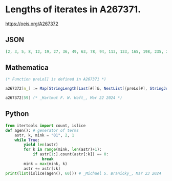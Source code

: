 # Lengths of iterates in A267371\.
https://oeis.org/A267372
## JSON
```JSON
[2, 3, 5, 8, 12, 19, 27, 36, 49, 63, 78, 94, 113, 133, 165, 198, 235, 273, 312, 352, 395, 439, 484, 533, 583, 648, 714, 781, 851, 922, 994, 1070, 1147, 1225, 1304, 1399, 1495, 1592, 1690, 1791, 1893, 1996, 2103, 2211, 2320, 2430, 2543, 2657, 2791, 2926, 3062, 3199, 3339, 3480, 3622, 3768, 3915, 4063, 4212, 4364]
```
## Mathematica
```Mathematica
(* Function preLo[] is defined in A267371 *)
```
```Mathematica
a267372[n_] := Map[StringLength[Last[#]]&, NestList[{preLo[#], StringJoin[#[[2]], StringTake[#[[2]], preLo[#]]]}&, {1, "01"}, n]]
```
```Mathematica
a267372[59] (* _Hartmut F. W. Hoft_, Mar 22 2024 *)
```
## Python
```Python
from itertools import count, islice
def agen(): # generator of terms
    astr, k, mink = "01", 2, 1
    while True:
        yield len(astr)
        for k in range(mink, len(astr)+1):
            if astr[1:].count(astr[:k]) == 0:
                break
        mink = max(mink, k)
        astr += astr[:k]
print(list(islice(agen(), 60))) # _Michael S. Branicky_, Mar 23 2024
```
